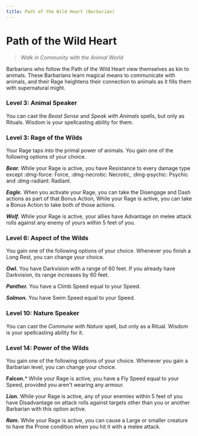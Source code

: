 ```yaml
---
title: Path of the Wild Heart (Barbarian)
---
```


# Path of the Wild Heart

> *Walk in Community with the Animal World*

Barbarians who follow the Path of the Wild Heart view themselves as kin to animals. These Barbarians learn magical means to communicate with animals, and their Rage heightens their connection to animals as it fills them with supernatural might.

### Level 3: Animal Speaker

You can cast the *Beast Sense* and *Speak with Animals* spells, but only as Rituals. Wisdom is your spellcasting ability for them.

### Level 3: Rage of the Wilds

Your Rage taps into the primal power of animals. You gain one of the following options of your choice.

***Bear.*** While your Rage is active, you have Resistance to every damage type except :dmg-force: Force, :dmg-necrotic: Necrotic, :dmg-psychic: Psychic and :dmg-radiant: Radiant.

***Eagle.*** When you activate your Rage, you can take the Disengage and Dash actions as part of that Bonus Action, While your Rage is active, you can take a Bonus Action to take both of those actions.

***Wolf.*** While your Rage is active, your allies have Advantage on melee attack rolls against any enemy of yours within 5 feet of you.

### Level 6: Aspect of the Wilds

You gain one of the following options of your choice. Whenever you finish a Long Rest, you can change your choice.

***Owl.*** You have Darkvision with a range of 60 feet. If you already have Darkvision, its range increases by 60 feet.

***Panther.*** You have a Climb Speed equal to your Speed.

***Salmon.*** You have Swim Speed equal to your Speed.

### Level 10: Nature Speaker 

You can cast the *Commune with Nature* spell, but only as a Ritual. Wisdom is your spellcasting ability for it.

### Level 14: Power of the Wilds  

You gain one of the following options of your choice. Whenever you gain a Barbarian level, you can change your choice.

**Falcon.*** While your Rage is active, you have a Fly Speed equal to your Speed, provided you aren't wearing any armour.

***Lion.*** While your Rage is active, any of your enemies within 5 feet of you have Disadvantage on attack rolls against targets other than you or another Barbarian with this option active.

***Ram.*** While your Rage is active, you can cause a Large or smaller creature to have the Prone condition when you hit it with a melee attack.
